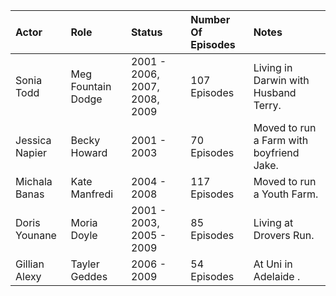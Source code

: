 | Actor          | Role               | Status                        | Number Of Episodes   | Notes                                    |
|:---------------|:-------------------|:------------------------------|:---------------------|:-----------------------------------------|
| Sonia Todd     | Meg Fountain Dodge | 2001 - 2006, 2007, 2008, 2009 | 107 Episodes         | Living in Darwin with Husband Terry.     |
| Jessica Napier | Becky Howard       | 2001 - 2003                   | 70 Episodes          | Moved to run a Farm with boyfriend Jake. |
| Michala Banas  | Kate Manfredi      | 2004 - 2008                   | 117 Episodes         | Moved to run a Youth Farm.               |
| Doris Younane  | Moria Doyle        | 2001 - 2003, 2005 - 2009      | 85 Episodes          | Living at Drovers Run.                   |
| Gillian Alexy  | Tayler Geddes      | 2006 - 2009                   | 54 Episodes          | At Uni in Adelaide .                     |